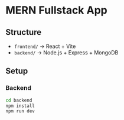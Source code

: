 # MERN Fullstack App

## Structure
- `frontend/` → React + Vite
- `backend/` → Node.js + Express + MongoDB

## Setup
### Backend
```bash
cd backend
npm install
npm run dev
